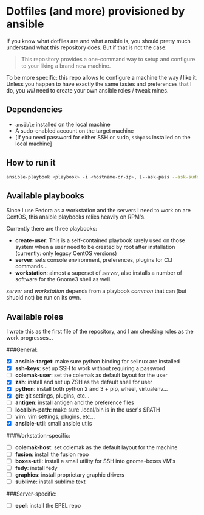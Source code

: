 # Dotfiles (and more) provisioned by ansible

If you know what dotfiles are and what ansible is, you should pretty much
understand what this repository does.   But if that is not the case:

> This repository provides a one-command way to setup and configure to your
> liking a brand new machine.

To be more specific: this repo allows to configure a machine the way _I_ like
it.  Unless you happen to have exactly the same tastes and preferences that I
do, you _will_ need to create your own ansible roles / tweak mines.


## Dependencies

- `ansible` installed on the local machine
- A sudo-enabled account on the target machine
- [If you need password for either SSH or sudo, `sshpass` installed on the
  local machine]


## How to run it

```sh
ansible-playbook <playbook> -i <hostname-or-ip>, [--ask-pass --ask-sudo-pass -vvvv]
```

## Available playbooks

Since I use Fedora as a workstation and the servers I need to work on are
CentOS, this ansible playbooks relies heavily on RPM's.

Currently there are three playbooks:

- **create-user**: This is a self-contained playbook rarely used on those
  system when a user need to be created by root after installation (currently:
  only legacy CentOS versions)
- **server**: sets console environment, preferences, plugins for CLI
  commands...
- **workstation**: almost a superset of _server_, also installs a number of
  software for the Gnome3 shell as well.

_server_ and _workstation_ depends from a playbook _common_ that can (but
shuold not) be run on its own.


## Available roles

I wrote this as the first file of the repository, and I am checking roles as
the work progresses...

###General:

- [X] **ansible-target**: make sure python binding for selinux are installed
- [X] **ssh-keys**: set up SSH to work without requiring a password
- [ ] **colemak-user**: set the colemak as default layout for the user
- [X] **zsh**: install and set up ZSH as the default shell for user
- [X] **python**: install both python 2 and 3 + pip, wheel, virtualenv...
- [X] **git**: git settings, plugins, etc...
- [ ] **antigen**: install antigen and the preference files
- [ ] **localbin-path**: make sure .local/bin is in the user's $PATH
- [ ] **vim**: vim settings, plugins, etc...
- [X] **ansible-util**: small ansible utils

###Workstation-specific:

- [ ] **colemak-host**: set colemak as the default layout for the machine
- [ ] **fusion**: install the fusion repo
- [ ] **boxes-util**: install a small utility for SSH into gnome-boxes VM's
- [ ] **fedy**: install fedy
- [ ] **graphics**: install proprietary graphic drivers
- [ ] **sublime**: install sublime text

###Server-specific:

- [ ] **epel**: install the EPEL repo